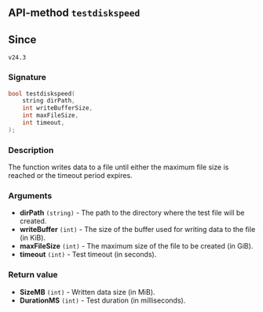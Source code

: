 ## API-method `testdiskspeed`

## Since 
`v24.3`

### Signature
``` c++
bool testdiskspeed(
    string dirPath, 
    int writeBufferSize, 
    int maxFileSize,
    int timeout,
);
```

### Description
The function writes data to a file until either the maximum file size is reached or the timeout period expires.

### Arguments
- **dirPath** `(string)` - The path to the directory where the test file will be created.
- **writeBuffer** `(int)` - The size of the buffer used for writing data to the file (in KiB).
- **maxFileSize** `(int)` - The maximum size of the file to be created (in GiB).
- **timeout** `(int)` - Test timeout (in seconds).

### Return value
- **SizeMB** `(int)` - Written data size (in MiB).
- **DurationMS** `(int)` - Test duration (in milliseconds).
